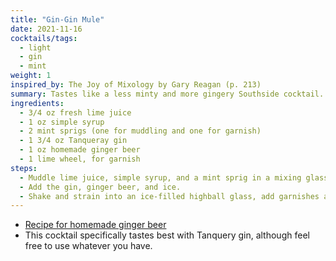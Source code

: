 ```yaml
---
title: "Gin-Gin Mule"
date: 2021-11-16
cocktails/tags:
  - light
  - gin
  - mint
weight: 1
inspired_by: The Joy of Mixology by Gary Reagan (p. 213)
summary: Tastes like a less minty and more gingery Southside cocktail. It's dayum good.
ingredients:
  - 3/4 oz fresh lime juice
  - 1 oz simple syrup
  - 2 mint sprigs (one for muddling and one for garnish)
  - 1 3/4 oz Tanqueray gin
  - 1 oz homemade ginger beer
  - 1 lime wheel, for garnish
steps:
  - Muddle lime juice, simple syrup, and a mint sprig in a mixing glass.
  - Add the gin, ginger beer, and ice.
  - Shake and strain into an ice-filled highball glass, add garnishes and straws.
---
```

- [Recipe for homemade ginger beer](/cocktails/ginger_beer)
- This cocktail specifically tastes best with Tanquery gin, although feel free to use whatever you have.
